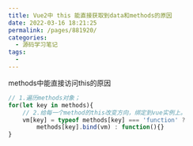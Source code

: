 ```yaml
---
title: Vue2中 this 能直接获取到data和methods的原因
date: 2022-03-16 18:21:25
permalink: /pages/881920/
categories:
  - 源码学习笔记
tags:
  - 
---
```

methods中能直接访问this的原因

```js
// 1.遍历methods对象；
for(let key in methods){
    // 2.给每一个method的this改变方向，绑定到vue实例上。
    vm[key] = typeof methods[key] === 'function' ?
        methods[key].bind(vm) : function(){}
}
```



